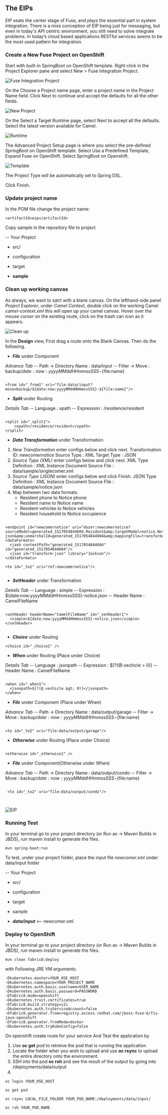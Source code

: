 ## The EIPs

EIP seats the center stage of Fuse, and plays the essential part in system integration. There is a miss conception of EIP being just for messaging, but even in today's API centric environment, you still need to solve integrate problems. In today’s cloud based applications RESTful services seems to be the most used pattern for integration.  


### Create a New Fuse Project on OpenShift

Start with built-in SpringBoot on OpenShift template. Right click in the Project Explorer pane and select New > Fuse Integration Project.

![Fuse Integration Project](../pic/01.png)

On the Choose a Project name page, enter a project name in the Project Name field. Click Next to continue and accept the defaults for all the other fields.  

![New Project](../pic/02.png)

On the Select a Target Runtime page, select Next to accept all the defaults.
Select the latest version available for Camel.  

![Runtime](../pic/03.png)

The Advanced Project Setup page is where you select the pre-defined SpringBoot on OpenShift template.
Select Use a Predefined Template, Expand Fuse on OpenShift.  Select SpringBoot on Openshift.

![Template](../pic/04.png)

The Project Type will be automatically set to Spring DSL.  


Click Finish.

### Update project name

In the POM file change the project name: 

```
<artifactId>eip</artifactId> 
```

Copy sample in the repository file to project

-- Your Project
  
  - src/
  
  - configuration

  - target
  
  - **sample** 

### Clean up working canvas

As always, we want to satrt with a blank canvas. On the lefthand-side panel *Project Explorer*, under *Camel Context*, double click on the working Camel *camel-context.xml* this will open up your camel canvas. Hover over the mouse cursor on the existing route, click on the trash can icon as it appears.

![Clean up](../pic/05.png)


In the **Design** view, First drag a route onto the Blank Canvas. 
Then do the following. 

- ***File*** under Component

*Advance Tab*
	-- Path -> Directory Name : data/input
	-- Filter -> Move : backup/${date:now:yyyyMMddHHmmssSSS}-${file:name}

```

<from id="_from1" uri="file:data/input?move=backup/${date:now:yyyyMMddHHmmssSSS}-${file:name}"/>

```	

- ***Split*** under Routing
	
*Details Tab*
	-- Language : xpath
	-- Expression : /residence/resident
	
```

<split id="_split1">
	<xpath>/residence/resident</xpath>
</split>
```	
	
- ***Data Transformation*** under Transformation

1. *New Transformation* enter configs below and click next.
   Transformation ID: newcomernotice
   Source Type : XML 
   Target Type : JSON
2. *Source Type (XML)* enter configs below and click next.
	XML Type Definition : XML Instance Document
	Source File : data/sample/singlecomer.xml
3. *Source Type (JSON)* enter configs below and click Finish.
	JSON Type Definition : XML Instance Document
	Source File : data/sample/notice.json
4. Map between two data formats. 
	- Resident phone to Notice phone
	- Resident name to Notice name
	- Resident vehicles to Notice vehicles
	- Resident household to Notice occupience
	
```

<endpoint id="newcomernotice" uri="dozer:newcomernotice?sourceModel=generated_1517054844604.Resident&amp;targetModel=notice.Notice&amp;marshalId=transform-json&amp;unmarshalId=generated_1517054844604&amp;mappingFile=transformation.xml"/>
<dataFormats>
  <jaxb contextPath="generated_1517054844604" id="generated_1517054844604"/>
  <json id="transform-json" library="Jackson"/>
</dataFormats>
        
<to id="_to1" uri="ref:newcomernotice"/>
        
```	
	
- ***SetHeader*** under Transformation

*Details Tab*
	-- Language : simple
	-- Expression : ${date:now:yyyyMMddHHmmssSSS}-notice.json
	-- Header Name : CamelFileName
	
```

<setHeader headerName="CamelFileName" id="_setHeader1">
  <simple>${date:now:yyyyMMddHHmmssSSS}-notice.json</simple>
</setHeader>
                
```	
		
- ***Choice*** under Routing
	
```
<choice id="_choice1" />

```	
	
- ***When*** under Routing (Place under Choice)

*Details Tab*
	-- Language : jsonpath
	-- Expression : $[?(@.vechicle > 0)]
	-- Header Name : CamelFileName
	
```

<when id="_when1">
  <jsonpath>$[?(@.vechicle &gt; 0)]</jsonpath>
</when>

```	
		
- ***File*** under Component (Place under When)

*Advance Tab*
	-- Path -> Directory Name : data/output/garage
	-- Filter -> Move : backup/${date:now:yyyyMMddHHmmssSSS}-${file:name}
	
```

<to id="_to2" uri="file:data/output/garage"/>

```	
	
- ***Otherwise*** under Routing (Place under Choice)
	
```

<otherwise id="_otherwise1" />

```	
	
- ***File*** under Component(Otherwise under When)

*Advance Tab*
	-- Path -> Directory Name : data/output/condo
	-- Filter -> Move : backup/${date:now:yyyyMMddHHmmssSSS}-${file:name}
	
```

 <to id="_to2" uri="file:data/output/condo"/>
 
 
```	
	
![EIP](../pic/eip.png)

### Running Test 

In your terminal go to your project directory (or Run as -> Maven Builds in JBDS), run maven install to generate the files.  

```
mvn spring-boot:run
```

To test, under your project folder, place the input file *newcomer.xml* under data/input folder


-- Your Project
  
  - src/
  
  - configuration

  - target
  
  - sample  
  
  - ***data/input*** <-- newcomer.xml
  
  

### Deploy to OpenShift

In your terminal go to your project directory (or Run as -> Maven Builds in JBDS), run maven install to generate the files.  

```
mvn clean fabric8:deploy
```


with Following JRE VM arguments:

```
-Dkubernetes.master=YOUR_OSE_HOST
-Dkubernetes.namespace=YOUR_PROJECT_NAME
-Dkubernetes.auth.basic.username=USER_NAME
-Dkubernetes.auth.basic.password=PASSWORD
-Dfabric8.mode=openshift
-Dkubernetes.trust.certificates=true
-Dfabric8.build.strategy=s2i
-Dkubernetes.auth.tryServiceAccount=false
-Dfabric8.generator.from=registry.access.redhat.com/jboss-fuse-6/fis-java-openshift
-Dfabric8.generator.fromMode=docker
-Dkubernetes.auth.tryKubeConfig=false
```

On openshift create route for your service
And Test the application by

1. Use **oc get** pod to retreive the pod that is running the application
2. Locate the folder wher you wish to upload and use **oc rsync** to upload the entire directory onto the environment.
3. SSH into the pod **oc rsh** and see the result of the output by going into /deployments/data/output
4. 

```
oc login YOUR_OSE_HOST

oc get pod

oc rsync LOCAL_FILE_FOLDER YOUR_POD_NAME:/deployments/data/input/

oc rsh YOUR_POD_NAME
```